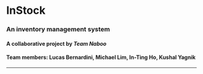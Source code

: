 # InStock 
### An inventory management system
#### A collaborative project by *Team Naboo*
#### Team members: Lucas Bernardini, Michael Lim, In-Ting Ho, Kushal Yagnik
---
